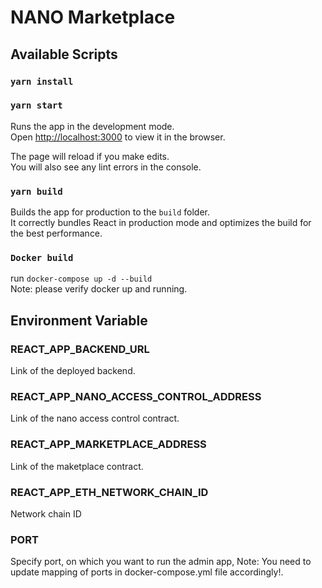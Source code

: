 # NANO Marketplace

## Available Scripts

### `yarn install`

### `yarn start`

Runs the app in the development mode.<br>
Open [http://localhost:3000](http://localhost:3000) to view it in the browser.

The page will reload if you make edits.<br>
You will also see any lint errors in the console.

### `yarn build`

Builds the app for production to the `build` folder.<br>
It correctly bundles React in production mode and optimizes the build for the best performance.

### `Docker build`

run `docker-compose up -d --build`  
Note: please verify docker up and running.

## Environment Variable

### REACT_APP_BACKEND_URL

Link of the deployed backend.

### REACT_APP_NANO_ACCESS_CONTROL_ADDRESS

Link of the nano access control contract.

### REACT_APP_MARKETPLACE_ADDRESS

Link of the maketplace contract.

### REACT_APP_ETH_NETWORK_CHAIN_ID

Network chain ID

### PORT

Specify port, on which you want to run the admin app,
Note: You need to update mapping of ports in docker-compose.yml file accordingly!.
